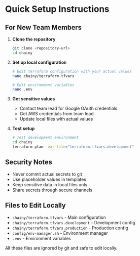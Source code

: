 # Quick Setup Instructions

## For New Team Members

1. **Clone the repository**
   ```bash
   git clone <repository-url>
   cd chainy
   ```

2. **Set up local configuration**
   ```bash
   # Edit terraform configuration with your actual values
   nano chainy/terraform.tfvars
   
   # Edit environment variables
   nano .env
   ```

3. **Get sensitive values**
   - Contact team lead for Google OAuth credentials
   - Get AWS credentials from team lead
   - Update local files with actual values

4. **Test setup**
   ```bash
   # Test development environment
   cd chainy
   terraform plan -var-file="terraform.tfvars.development"
   ```

## Security Notes

- Never commit actual secrets to git
- Use placeholder values in templates
- Keep sensitive data in local files only
- Share secrets through secure channels

## Files to Edit Locally

- `chainy/terraform.tfvars` - Main configuration
- `chainy/terraform.tfvars.development` - Development config
- `chainy/terraform.tfvars.production` - Production config
- `config/env-manager.sh` - Environment manager
- `.env` - Environment variables

All these files are ignored by git and safe to edit locally.
